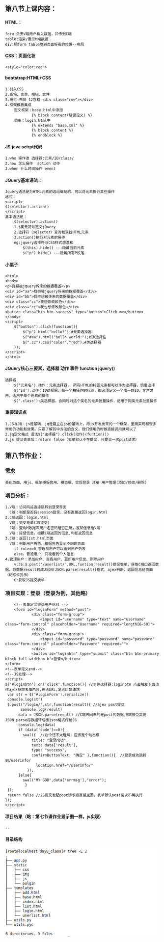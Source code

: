 ## 第八节上课内容：

#### HTML：
	form:负责V端用户输入数据，并传到C端
	table:渲染/展示M端数据
	div:把form table放到页面好看的位置--布局
#### CSS：页面化妆
	<style="color:red">

#### bootstrap:HTML+CSS
    1.引入CSS
    2.表格、表单、按钮、文件
    3.栅栏-布局 12宫格 <div class="row"></div>
    4.框架模板集成 
        定义框架：base.html中添加
                {% block content(随便定义) %} 
        调用：login.html中
                {% extends "base.xml" %}
                {% block content %}
                {% endblock %}
                
#### JS:java scirpt代码 
    1.who 操作谁 选择器:元素/ID/class/
    2.how 怎么操作  action 动作
    3.when 什么时间操作 event

#### JQuery基本语法：
    Jquery语法是为HTML元素的选组编制的，可以对元素执行某些操作
    格式：
    <script>
    $(selector).action()
    </script>
    基本语法是：
        $(selector).action()
        1.$美元符号定义jQuery
        2.选择符（selector）查询和查找HTML元素
        3.action()执行对元素的操作
 	    eg:jquery选择符与CSS样式想温和
 		    $(this).hide() ---隐藏当前元素
 		    $("p").hide() ---隐藏所有P段落
#### 小栗子
    <html>
    <body>
    <p>我将被jquery传来的数据覆盖</p>
    <div id="aa">我将被jquery传来的数据覆盖</div>
    <div id="bb">我不想被传来的数据覆盖</div>
    <div class="cc">我想修改颜色</div>
    <div class="cc">我也想修改颜色</div>
    <button class="btn btn-success" type="button">Click me</button>
    </body>
    <script>
        $("button").click(function(){
            $("p").html("hello!");#元素选择器
            $("#aa").html("hello world!");#ID选择性
            $(".cc").css("color","red");#类选择器
        });
    </script>
    </html>

#### JQuery核心三要素，选择器 动作 事件 function jquery()
	选择器
	    $('元素名').动作：元素选择器， 所有HTML的标签元素都可以作为选择器，慎重选择
	    $('id').动作：ID选择器，每一个被操作的标签，都必须定义一个唯一的ID，非常常用，适用于单个元素的操作
	    $('.class'):类选择器，会同时对这个类名的元素批量操作，适用于同类元素批量操作

#### 重要知识点
    1.JS与JQ：js是基础，jq是建立在js的基础上，用js开发出来的一个框架，里面实现和很多常用的功能和效果。只要了解其中方法的含义，我们使用的时候直接调用就可以了
    2.jq定义格式 语法$("选择器").click(动作)(funtion())
    3.js 提交表单后：return false（表单默认不在提交，只提交一次post请求）
 
## 第八节作业：
### 需求
    美化页面，用js、框架模板套用、模态框、实现登录 注册 用户管理(添加/修改/删除)

### 项目分析：
    1.V端：访问网站直接跳转到登录界面
      C端：判断是否有session登录，没有直接返回login.html
    2.C端返回：login.html 
      V端：提交表单(JS提交)
      C端：查询M数据库用户名密码是否正确，返回信息给V端
      V端：接受信息，根据C端返回的信息,判断返回信息
    3.C端：返回list.html页面
      V端：判断用户角色，根据角色显示不同的页面
        if role==0,管理员用户可以看到用户列表
        else，普通用户，只能看到个人信息  
    4.管理用户：添加用户、查看用户、更新用户信息、删除用户
        v:JS:$.post("/userlist/",URL,funtion(result))提交表单，获取C端口返回数据，将数据result转成JSON(JSON.parse(result))格式，ajex判断，返回信息给页面（动态框显示）
        C:获取JS提交表单
###  项目实现：登录（登录为例，其他略）
        <!--表单定义提交用户信息 -->
        <form id="loginForm" method="post">
                <div class="form-group">
                    <input id="username" type="text" name="username" class="form-control" placeholder="Username" required="length[6~50]">
                </div>
                <div class="form-group">
                    <input id="password" type="password" name="password" class="form-control" placeholder="Password" required="">
                </div>
                <button id="loginbtn" type="submit" class="btn btn-primary block full-width m-b">登录</button>
    </form>
    <!--表单定义end-->
    <!--JS处理-->
    <script>
    $('#loginbtn').on('click',function(){ //事件选择器:loginbtn 点击触发下面动作ajex获取表单内容,传给URL,发给后端请求
     var str = $('#loginForm').serialize()
     console.log(str) 
     $.post("/login/",str,function(result){ //ajex post提交
           console.log(result)    
          data = JSON.parse(result) //C端传回来的是post的数据,V端接受需要JSON.parse将数据转成接json格式传给JS
          console.log(data)  
          if (data['code']==0){
            swal({  //这个还不太理解，应该是个动态框
                title: "登录成功", 
                text: data['result'],   
                type: "success",   
                confirmButtonText: "确定" },function(){  //登录成功跳转到/userinfo/     
                  location.href="/userinfo/"
              });
          }else{ 
            swal("MY GOD",data['errmsg'],"error");
             }
     });
     return false //JS提交发起post请求后直接返回，表单默认post请求不再执行
    });
    </script>
#### 项目结果（略：第七节课作业显示图一样，js实现）
    --
#### 目录结构
 ![image](./static/img/directory.png)


